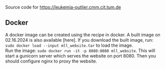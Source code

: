 Source code for https://leukemia-outlier.cmm.cit.tum.de

## Docker
A docker image can be created using the recipe in docker. A built image on 02.16.2024 is also available [here].
If you download the built image, run: `sudo docker load --input mll_website.tar` to load the image.  
Run the image: `sudo docker run -it -p 8080:8080 mll_website`.
This will start a gunicorn server which serves the website on port 8080. Then you should configure nginx to proxy the website.
